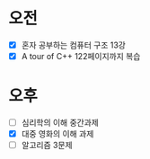 # 오전
- [x] 혼자 공부하는 컴퓨터 구조 13강
- [x] A tour of C++ 122페이지까지 복습
# 오후
- [ ] 심리학의 이해 중간과제
- [x] 대중 영화의 이해 과제
- [ ] 알고리즘 3문제

